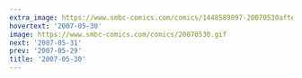 ```yaml
---
extra_image: https://www.smbc-comics.com/comics/1448589897-20070530after.png
hovertext: '2007-05-30'
image: https://www.smbc-comics.com/comics/20070530.gif
next: '2007-05-31'
prev: '2007-05-29'
title: '2007-05-30'
---
```

